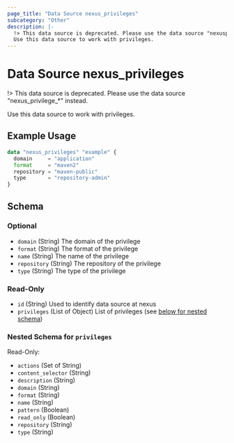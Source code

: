 ```yaml
---
page_title: "Data Source nexus_privileges"
subcategory: "Other"
description: |-
  !> This data source is deprecated. Please use the data source "nexusprivilege*" instead.
  Use this data source to work with privileges.
---
```

# Data Source nexus_privileges
!> This data source is deprecated. Please use the data source "nexus_privilege_*" instead.

Use this data source to work with privileges.
## Example Usage
```terraform
data "nexus_privileges" "example" {
  domain     = "application"
  format     = "maven2"
  repository = "maven-public"
  type       = "repository-admin"
}
```
<!-- schema generated by tfplugindocs -->
## Schema

### Optional

- `domain` (String) The domain of the privilege
- `format` (String) The format of the privilege
- `name` (String) The name of the privilege
- `repository` (String) The repository of the privilege
- `type` (String) The type of the privilege

### Read-Only

- `id` (String) Used to identify data source at nexus
- `privileges` (List of Object) List of privileges (see [below for nested schema](#nestedatt--privileges))

<a id="nestedatt--privileges"></a>
### Nested Schema for `privileges`

Read-Only:

- `actions` (Set of String)
- `content_selector` (String)
- `description` (String)
- `domain` (String)
- `format` (String)
- `name` (String)
- `pattern` (Boolean)
- `read_only` (Boolean)
- `repository` (String)
- `type` (String)

